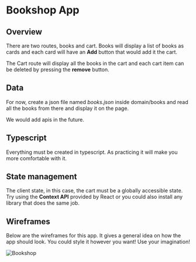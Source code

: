 # Bookshop App

## Overview

There are two routes, books and cart. Books will display a list of books as cards and each card will have an **Add** button that would add it the cart.

The Cart route will display all the books in the cart and each cart item can be deleted by pressing the **remove** button.

## Data

For now, create a json file named *books.json* inside domain/books and read all the books from there and display it on the page.

We would add apis in the future.

## Typescript

Everything must be created in typescript. As practicing it will make you more comfortable with it.

## State management

The client state, in this case, the cart must be a globally accessible state. Try using the **Context API** provided by React or you could also install any library that does the same job.

## Wireframes

Below are the wireframes for this app. It gives a general idea on how the app should look.
You could style it however you want! Use your imagination!

![Bookshop](https://user-images.githubusercontent.com/62533739/213117089-41158143-be39-4183-ba1d-9d72e934dd7c.jpg)
